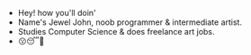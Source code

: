 - Hey! how you'll doin'
- Name's Jewel John, noob programmer & intermediate artist.
- Studies Computer Science & does freelance art jobs.
- 😗😴🥺

<!--
**jewell0v3/jewell0v3** is a ✨ _special_ ✨ repository because its `README.md` (this file) appears on your GitHub profile.

Here are some ideas to get you started:

- 🔭 I’m currently working on ...
- 🌱 I’m currently learning ...
- 👯 I’m looking to collaborate on ...
- 🤔 I’m looking for help with ...
- 💬 Ask me about ...
- 📫 How to reach me: ...
- 😄 Pronouns: ...
- ⚡ Fun fact: ...
-->
